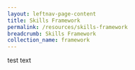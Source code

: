 ```yaml
---
layout: leftnav-page-content
title: Skills Framework
permalink: /resources/skills-framework
breadcrumb: Skills Framework
collection_name: framework
---
```



test text
